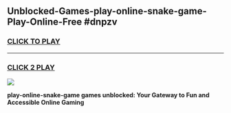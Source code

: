 
## Unblocked-Games-play-online-snake-game-Play-Online-Free #dnpzv
<h3>
<a href="https://us.freeplayer.one?title=play-online-snake-game&ref=10M">CLICK TO PLAY</a></h3>
<hr>

<h3>
<a href="https://us.freeplayer.one?title=play-online-snake-game&ref=10M">CLICK 2 PLAY</a>
  
</h3>

<a href="https://us.freeplayer.one?title=play-online-snake-game&ref=10M"><img src="https://clearcache.store/games.png"></a>


**play-online-snake-game games unblocked: Your Gateway to Fun and Accessible Online Gaming**

